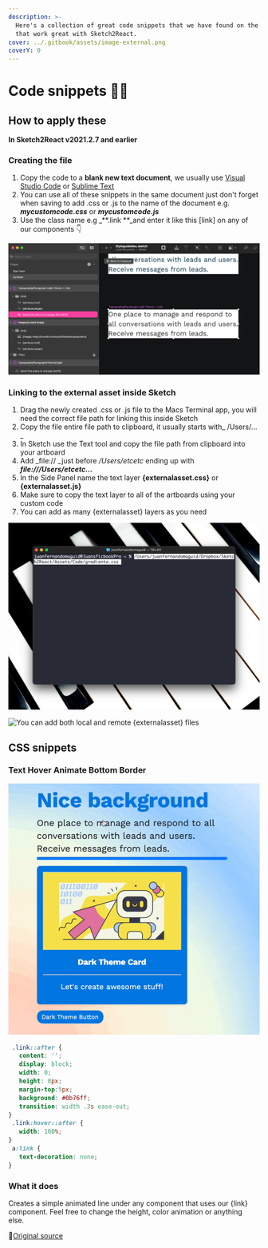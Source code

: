 ```yaml
---
description: >-
  Here's a collection of great code snippets that we have found on the internets
  that work great with Sketch2React.
cover: ../.gitbook/assets/image-external.png
coverY: 0
---
```


# Code snippets 👩‍💻

## How to apply these

**In Sketch2React v2021.2.7 and earlier**

### **Creating the file**

1. Copy the code to a **blank new text document**, we usually use [Visual Studio Code](https://code.visualstudio.com/download) or [Sublime Text](https://www.sublimetext.com/3)
2. You can use all of these snippets in the same document just don't forget when saving to add .css or .js to the name of the document e.g. _**mycustomcode.css**_ or _**mycustomcode.js**_
3. Use the class name e.g _**.link **_and enter it like this \[link] on any of our components 👇

![Here we're using our custom .link CSS attached to a reusable component aka symbol \[link\]](<../.gitbook/assets/CleanShot 2021-10-15 at 22.24.51@2x.png>)

### Linking to the external asset inside Sketch

1. Drag the newly created .css or .js file to the Macs Terminal app, you will need the correct file path for linking this inside Sketch
2. Copy the file entire file path to clipboard, it usually starts with_ /Users/…_
3. In Sketch use the Text tool and copy the file path from clipboard into your artboard
4. Add _file:// _just before _/Users/etcetc_ ending up with _**file:///Users/etcetc…**_
5. In the Side Panel name the text layer **{externalasset.css}** or **{externalasset.js}**
6. Make sure to copy the text layer to all of the artboards using your custom code
7. You can add as many {externalasset} layers as you need

![Here we dragged the gradienta.css document onto Terminal to get the correct file path](<../.gitbook/assets/CleanShot 2021-10-15 at 22.40.20@2x.png>)

![You can add both local and remote {externalasset} files](<../.gitbook/assets/CleanShot 2021-10-16 at 09.26.51@2x (1).png>)

## CSS snippets

### Text Hover Animate Bottom Border

![](../.gitbook/assets/animated-text-hover-line.gif)



```css
 .link::after {
   content: '';
   display: block;
   width: 0;
   height: 8px;
   margin-top:5px;
   background: #0b76ff;
   transition: width .3s ease-out;
}
 .link:hover::after {
   width: 100%;
}
 a:link {
   text-decoration: none;
}
```

### What it does

Creates a simple animated line under any component that uses our {link} component. Feel free to change the height, color animation or anything else.

📗[Original source](https://coreymoen.notion.site/coreymoen/de3afdae4ffe481d8afe33bf52de2346?v=b20394b5d9774b90b146b59eb6888637\&p=e094fc3bc295452d8b7be6ea858a978a)

